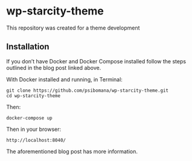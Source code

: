 # wp-starcity-theme

This repository was created for a theme development

## Installation

If you don’t have Docker and Docker Compose installed follow the steps outlined in the blog post linked above.

With Docker installed and running, in Terminal:

````
git clone https://github.com/psibomana/wp-starcity-theme.git
cd wp-starcity-theme
````

Then:

````
docker-compose up 
````

Then in your browser:
````
http://localhost:8040/
````

The aforementioned blog post has more information.